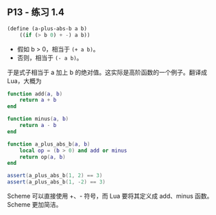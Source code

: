 ## P13 - 练习 1.4

``` Scheme
(define (a-plus-abs-b a b)
    ((if (> b 0) + -) a b))
```

* 假如 b > 0，相当于 `(+ a b)`。
* 否则，相当于 `(- a b)`。

于是式子相当于 a 加上 b 的绝对值。这实际是高阶函数的一个例子。翻译成 Lua，大概为

``` Lua
function add(a, b)
    return a + b 
end 

function minus(a, b)
    return a - b
end

function a_plus_abs_b(a, b)
    local op = (b > 0) and add or minus
    return op(a, b)
end

assert(a_plus_abs_b(1, 2) == 3)
assert(a_plus_abs_b(1, -2) == 3)
```

Scheme 可以直接使用 +、- 符号，而 Lua 要将其定义成 add、minus 函数。Scheme 更加简洁。
